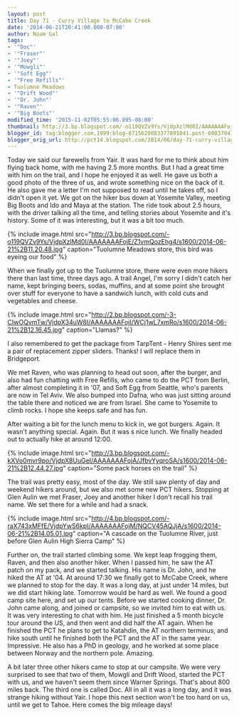 ```yaml
---
layout: post
title: Day 71 - Curry Village to McCabe Creek
date: '2014-06-21T20:41:00.000-07:00'
author: Noam Gal
tags:
- '"Doc"'
- '"Fraser"'
- '"Joey"'
- '"Mowgli"'
- '"Soft Egg"'
- '"Free Refills"'
- Tuolumne Meadows
- '"Drift Wood"'
- '"Dr. John"'
- '"Raven"'
- '"Big Boots"'
modified_time: '2015-11-02T05:55:06.095-08:00'
thumbnail: http://3.bp.blogspot.com/-o119QVZv9Ys/VjdpXzlMd0I/AAAAAAAFojE/Z1vmQozEhg4/s72-c/2014-06-21%2B11.20.48.jpg
blogger_id: tag:blogger.com,1999:blog-8715620883377891841.post-6083794100182912333
blogger_orig_url: http://pct14.blogspot.com/2014/06/day-71-curry-village-to-mccabe-creek.html
---
```

Today we said our farewells from Yair. It was hard for me to think about him flying back home, with me having 2.5 more months. But I had a great time with him on the trail, and I hope he enjoyed it as well. He gave us both a good photo of the three of us, and wrote something nice on the back of it. He also gave me a letter I'm not supposed to read until he takes off, so I didn't open it yet. We got on the hiker bus down at Yosemite Valley, meeting Big Boots and Ido and Maya at the station. The ride took about 2.5 hours, with the driver talking all the time, and telling stories about Yosemite and it's history. Some of it was interesting, but it was a bit too much.

{% include image.html src="http://3.bp.blogspot.com/-o119QVZv9Ys/VjdpXzlMd0I/AAAAAAAFojE/Z1vmQozEhg4/s1600/2014-06-21%2B11.20.48.jpg" caption="Tuolumne Meadows store, this bird was eyeing our food" %}

When we finally got up to the Tuolumne store, there were even more hikers there than last time, three days ago. A trail Angel, I'm sorry I didn't catch her name, kept bringing beers, sodas, muffins, and at some point she brought over stuff for everyone to have a sandwich lunch, with cold cuts and vegetables and cheese.

{% include image.html src="http://2.bp.blogspot.com/-3-CIwOQvmTw/VjdpX34uW8I/AAAAAAAFojI/WCj1wL7xmRo/s1600/2014-06-21%2B12.16.45.jpg" caption="Llamas?" %}

I also remembered to get the package from TarpTent - Henry Shires sent me a pair of replacement zipper sliders. Thanks! I will replace them in Bridgeport.

We met Raven, who was planning to head out soon, after the burger, and also had fun chatting with Free Refills, who came to do the PCT from Berlin, after almost completing it in '07, and Soft Egg from Seattle, who's parents are now in Tel Aviv. We also bumped into Dafna, who was just sitting around the table there and noticed we are from Israel. She came to Yosemite to climb rocks. I hope she keeps safe and has fun.

After waiting a bit for the lunch menu to kick in, we got burgers. Again. It wasn't anything special. Again. But it was s nice lunch. We finally headed out to actually hike at around 12:00.

{% include image.html src="http://3.bp.blogspot.com/-kXVo0mvr9po/VjdpX8UuGeI/AAAAAAAFojA/JfbvYyqroSA/s1600/2014-06-21%2B12.44.27.jpg" caption="Some pack horses on the trail" %}

The trail was pretty easy, most of the day. We still saw plenty of day and weekend hikers around, but we also met some new PCT hikers. Stopping at Glen Aulin we met Fraser, Joey and another hiker I don't recall his trail name. We set there for a while and had a snack.

{% include image.html src="http://4.bp.blogspot.com/-raX743xMFfE/VjdpYwS6kpI/AAAAAAAFojM/NQCV45AQJjA/s1600/2014-06-21%2B14.05.01.jpg" caption="A cascade on the Tuolumne River, just before Glen Aulin High Sierra Camp" %}

Further on, the trail started climbing some. We kept leap frogging them, Raven, and then also another hiker. When I passed him, he saw the AT patch on my pack, and we started talking. His name is Dr. John, and he hiked the AT at '04. At around 17:30 we finally got to McCabe Creek, where we planned to stop for the day. It was a long day, at just under 14 miles, but we did start hiking late. Tomorrow would be hard as well. We found a good camp site here, and set up our tents. Before we started cooking dinner, Dr. John came along, and joined or campsite, so we invited him to eat with us. It was very interesting to chat with him. He just finished a 5 month bicycle tour around the US, and then went and did half the AT again. When he finished the PCT he plans to get to Katahdin, the AT northern terminus, and hike south until he finished both the PCT and the AT in the same year. Impressive. He also has a PhD in geology, and he worked at some place between Norway and the northern pole. Amazing.

A bit later three other hikers came to stop at our campsite. We were very surprised to see that two of them, Mowgli and Drift Wood, started the PCT with us, and we haven't seem them since Warner Springs. That's about 800 miles back. The third one is called Doc. All in all it was a long day, and it was strange hiking without Yair. I hope this next section won't be too hard on us, until we get to Tahoe. Here comes the big mileage days!
